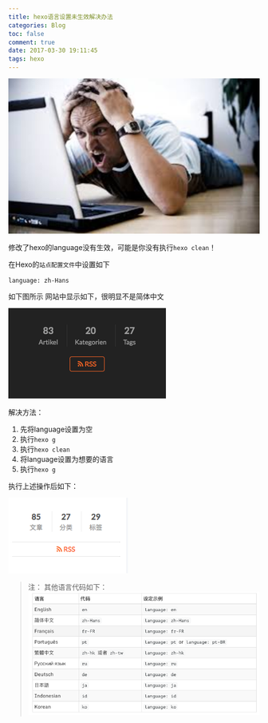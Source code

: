 ```yaml
---
title: hexo语言设置未生效解决办法
categories: Blog
toc: false
comment: true
date: 2017-03-30 19:11:45
tags: hexo
---
```




![20170330149087276742023.png](hexo-language-setting-not-effective/20170330149087276742023.png)

修改了hexo的language没有生效，可能是你没有执行`hexo clean`！

<!--more-->

在Hexo的`站点配置文件`中设置如下
```
language: zh-Hans
```

如下图所示
网站中显示如下，很明显不是简体中文

![20170330149087244657592.png](hexo-language-setting-not-effective/20170330149087244657592.png)

解决方法：

1. 先将language设置为空
2. 执行`hexo g`
3. 执行`hexo clean`
4. 将language设置为想要的语言
5. 执行`hexo g`


执行上述操作后如下：

![20170330149087302021084.png](hexo-language-setting-not-effective/20170330149087302021084.png)


>注：
其他语言代码如下：
![20170330149087240941015.png](hexo-language-setting-not-effective/20170330149087240941015.png)
